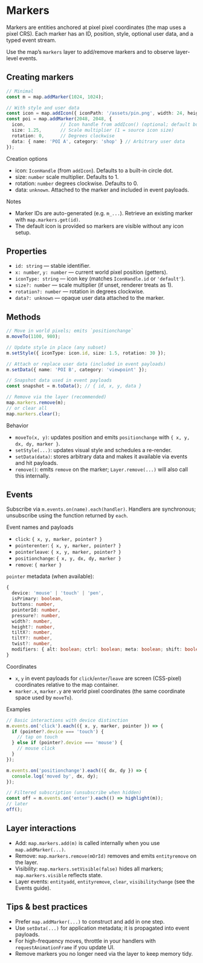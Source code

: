 # Markers

Markers are entities anchored at pixel pixel coordinates (the map uses a pixel CRS). Each marker has an ID, position, style, optional user data, and a typed event stream.

Use the map’s `markers` layer to add/remove markers and to observe layer-level events.

## Creating markers

```ts
// Minimal
const m = map.addMarker(1024, 1024);

// With style and user data
const icon = map.addIcon({ iconPath: '/assets/pin.png', width: 24, height: 24 });
const poi = map.addMarker(2048, 2048, {
  icon,             // Icon handle from addIcon() (optional; default built-in dot)
  size: 1.25,       // Scale multiplier (1 = source icon size)
  rotation: 0,      // Degrees clockwise
  data: { name: 'POI A', category: 'shop' } // Arbitrary user data
});
```

Creation options

- icon: `IconHandle` (from `addIcon`). Defaults to a built-in circle dot.
- size: `number` scale multiplier. Defaults to 1.
- rotation: `number` degrees clockwise. Defaults to 0.
- data: `unknown`. Attached to the marker and included in event payloads.

Notes

- Marker IDs are auto-generated (e.g. `m_...`). Retrieve an existing marker with `map.markers.get(id)`.
- The default icon is provided so markers are visible without any icon setup.

## Properties

- `id: string` — stable identifier.
- `x: number`, `y: number` — current world pixel position (getters).
- `iconType: string` — icon key (matches `IconHandle.id` or `'default'`).
- `size?: number` — scale multiplier (if unset, renderer treats as 1).
- `rotation?: number` — rotation in degrees clockwise.
- `data?: unknown` — opaque user data attached to the marker.

## Methods

```ts
// Move in world pixels; emits `positionchange`
m.moveTo(1100, 980);

// Update style in place (any subset)
m.setStyle({ iconType: icon.id, size: 1.5, rotation: 30 });

// Attach or replace user data (included in event payloads)
m.setData({ name: 'POI B', category: 'viewpoint' });

// Snapshot data used in event payloads
const snapshot = m.toData(); // { id, x, y, data }

// Remove via the layer (recommended)
map.markers.remove(m);
// or clear all
map.markers.clear();
```

Behavior

- `moveTo(x, y)`: updates position and emits `positionchange` with `{ x, y, dx, dy, marker }`.
- `setStyle(...)`: updates visual style and schedules a re-render.
- `setData(data)`: stores arbitrary data and makes it available via events and hit payloads.
- `remove()`: emits `remove` on the marker; `Layer.remove(...)` will also call this internally.

## Events

Subscribe via `m.events.on(name).each(handler)`. Handlers are synchronous; unsubscribe using the function returned by `each`.

Event names and payloads

- `click`: `{ x, y, marker, pointer? }`
- `pointerenter`: `{ x, y, marker, pointer? }`
- `pointerleave`: `{ x, y, marker, pointer? }`
- `positionchange`: `{ x, y, dx, dy, marker }`
- `remove`: `{ marker }`

`pointer` metadata (when available):

```ts
{
  device: 'mouse' | 'touch' | 'pen',
  isPrimary: boolean,
  buttons: number,
  pointerId: number,
  pressure?: number,
  width?: number,
  height?: number,
  tiltX?: number,
  tiltY?: number,
  twist?: number,
  modifiers: { alt: boolean; ctrl: boolean; meta: boolean; shift: boolean }
}
```

Coordinates

- `x`, `y` in event payloads for `click`/`enter`/`leave` are screen (CSS-pixel) coordinates relative to the map container.
- `marker.x`, `marker.y` are world pixel coordinates (the same coordinate space used by `moveTo`).

Examples

```ts
// Basic interactions with device distinction
m.events.on('click').each(({ x, y, marker, pointer }) => {
  if (pointer?.device === 'touch') {
    // tap on touch
  } else if (pointer?.device === 'mouse') {
    // mouse click
  }
});

m.events.on('positionchange').each(({ dx, dy }) => {
  console.log('moved by', dx, dy);
});

// Filtered subscription (unsubscribe when hidden)
const off = m.events.on('enter').each(() => highlight(m));
// later
off();
```

## Layer interactions

- Add: `map.markers.add(m)` is called internally when you use `map.addMarker(...)`.
- Remove: `map.markers.remove(mOrId)` removes and emits `entityremove` on the layer.
- Visibility: `map.markers.setVisible(false)` hides all markers; `map.markers.visible` reflects state.
- Layer events: `entityadd`, `entityremove`, `clear`, `visibilitychange` (see the Events guide).

## Tips & best practices

- Prefer `map.addMarker(...)` to construct and add in one step.
- Use `setData(...)` for application metadata; it is propagated into event payloads.
- For high-frequency moves, throttle in your handlers with `requestAnimationFrame` if you update UI.
- Remove markers you no longer need via the layer to keep memory tidy.
